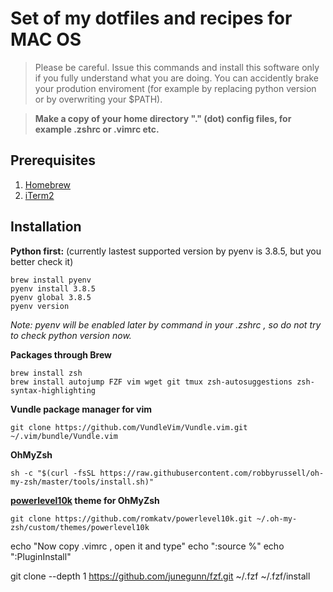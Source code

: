 # Set of my dotfiles and recipes for MAC OS

> Please be careful. Issue this commands and install this software only if you fully understand what you are doing. You can accidently brake your prodution enviroment (for example by replacing python version or by overwriting your $PATH).

> **Make a copy of your home directory "." (dot) config files, for example .zshrc or .vimrc etc.**

## Prerequisites 
1. [Homebrew](https://brew.sh/)
2. [iTerm2](https://www.iterm2.com/)


## Installation

**Python first:**
(currently lastest supported version by pyenv is 3.8.5, but you better check it)

    brew install pyenv
    pyenv install 3.8.5
    pyenv global 3.8.5
    pyenv version

*Note: pyenv will be enabled later by command in your .zshrc , so do not try to check python version now.*

**Packages through Brew**     
        
    brew install zsh
    brew install autojump FZF vim wget git tmux zsh-autosuggestions zsh-syntax-highlighting

**Vundle package manager for vim**
    
    git clone https://github.com/VundleVim/Vundle.vim.git ~/.vim/bundle/Vundle.vim
      
**OhMyZsh**
    
    sh -c "$(curl -fsSL https://raw.githubusercontent.com/robbyrussell/oh-my-zsh/master/tools/install.sh)"
        
**[powerlevel10k](https://github.com/romkatv/powerlevel10k) theme for OhMyZsh**

    git clone https://github.com/romkatv/powerlevel10k.git ~/.oh-my-zsh/custom/themes/powerlevel10k



echo "Now copy .vimrc , open it and type"
echo ":source %"
echo ":PluginInstall"




git clone --depth 1 https://github.com/junegunn/fzf.git ~/.fzf
~/.fzf/install






